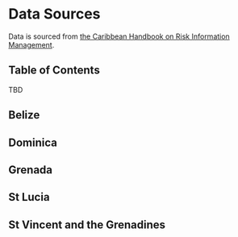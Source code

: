 # Data Sources
Data is sourced from [the Caribbean Handbook on Risk Information Management](http://charim-geonode.net).

## Table of Contents
TBD

## Belize


## Dominica


## Grenada


## St Lucia


## St Vincent and the Grenadines

